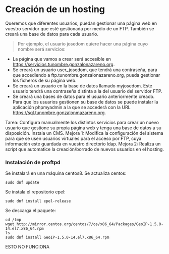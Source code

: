 # Creación de un hosting
Queremos que diferentes usuarios, puedan gestionar una página web en vuestro servidor que esté gestionada por medio de un FTP. También se creará una base de datos para cada usuario.

> Por ejemplo, el usuario josedom quiere hacer una página cuyo nombre será servicios:
- La página que vamos a crear será accesible en https://servicios.tunombre.gonzalonazareno.org.
- Se creará un usuario user_josedom, que tendrá una contraseña, para que accediendo a ftp.tunombre.gonzalonazareno.org, pueda gestionar los ficheros de su página web.
- Se creará un usuario en la base de datos llamado myjosedom. Este usuario tendrá una contraseña distinta a la del usuario del servidor FTP.
- Se creará una bases de datos para el usuario anteriormente creado. Para que los usuarios gestionen su base de datos se puede instalar la aplicación phpmyadmin a la que se accederá con la URL https://sql.tunombre.gonzalonmazareno.org.

Tarea: Configura manualmente los distintos servicios para crear un nuevo usuario que gestione su propia página web y tenga una base de datos a su disposición. Instala un CMS.
Mejora 1: Modifica la configuración del sistema para que se usen usuarios virtuales para el acceso por FTP, cuya información este guardada en vuestro directorio ldap.
Mejora 2: Realiza un script que automatice la creación/borrado de nuevos usuarios en el hosting.

### Instalación de proftpd
Se instalará en una máquina centos8.
Se actualiza centos:
~~~
sudo dnf update
~~~

Se instala el repositorio epel:
~~~
sudo dnf install epel-release
~~~

Se descarga el paquete:
~~~
cd /tmp
wget http://mirror.centos.org/centos/7/os/x86_64/Packages/GeoIP-1.5.0-14.el7.x86_64.rpm
ls
sudo dnf install GeoIP-1.5.0-14.el7.x86_64.rpm
~~~
ESTO NO FUNCIONA

